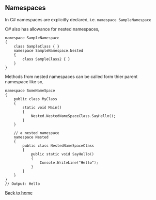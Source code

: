 ## Namespaces

In C# namespaces are explicitly declared, i.e.
`namespace SampleNamespace`

C# also has allowance for nested namespaces,

~~~~
namespace SampleNamespace
{
    class SampleClass { }
    namespace SampleNamespace.Nested
    {
        class SampleClass2 { }
    }
}
~~~~

Methods from nested namespaces can be called form thier parent namespace like so,

~~~~
namespace SomeNameSpace
{
    public class MyClass 
    {
        static void Main() 
        {
            Nested.NestedNameSpaceClass.SayHello();
        }
    }

    // a nested namespace
    namespace Nested   
    {
        public class NestedNameSpaceClass 
        {
            public static void SayHello() 
            {
                Console.WriteLine("Hello");
            }
        }
    }
}
// Output: Hello
~~~~


[Back to home](README.md)
    